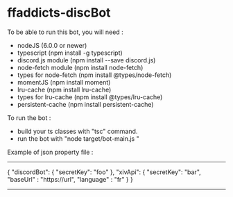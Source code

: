# ffaddicts-discBot

To be able to run this bot, you will need : 
- nodeJS (6.0.0 or newer)
- typescript (npm install -g typescript)
- discord.js module (npm install --save discord.js)
- node-fetch module (npm install node-fetch)
- types for node-fetch (npm install @types/node-fetch)
- momentJS (npm install moment)
- lru-cache (npm install lru-cache)
- types for lru-cache (npm install @types/lru-cache)
- persistent-cache (npm install persistent-cache)

To run the bot : 
- build your ts classes with "tsc" command.
- run the bot with "node target/bot-main.js <init-file>"

Example of json property file : 

*******************************************
{
    "discordBot": {
        "secretKey": "foo"
    },
    "xivApi": {
        "secretKey": "bar",
        "baseUrl" : "https://url",
        "language" : "fr"
    }
}
*******************************************
